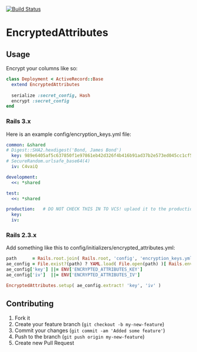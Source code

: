 [![Build Status](https://secure.travis-ci.org/clowder/encrypted-attributes.png)](http://travis-ci.org/clowder/encrypted-attributes)

# EncryptedAttributes

## Usage

Encrypt your columns like so:

```ruby
class Deployment < ActiveRecord::Base
  extend EncryptedAttributes
  
  serialize :secret_config, Hash
  encrypt :secret_config
end
```

### Rails 3.x

Here is an example config/encryption_keys.yml file:

```yaml
common: &shared
# Digest::SHA2.hexdigest('Bond, James Bond')
  key: 989e6405af5c637850f1e97861eb42d326f4b416b91ad37b2e573ed045cc1cf5
# SecureRandom.urlsafe_base64(4)
  iv: C4vaiQ

development:
  <<: *shared  

test:
  <<: *shared

production:   # DO NOT CHECK THIS IN TO VCS! uplaod it to the production server directly
  key:
  iv:

```

### Rails 2.3.x

Add something like this to config/initializers/encrypted_attributes.yml:

```ruby
path      = Rails.root.join( Rails.root, 'config', 'encryption_keys.yml' )
ae_config = File.exist?(path) ? YAML.load( File.open(path) )[ Rails.env ] : {}
ae_config['key'] ||= ENV['ENCRYPTED_ATTRIBUTES_KEY']
ae_config['iv']  ||= ENV['ENCRYPTED_ATTRIBUTES_IV']

EncryptedAttributes.setup( ae_config.extract! 'key', 'iv' )
```



## Contributing

1. Fork it
2. Create your feature branch (`git checkout -b my-new-feature`)
3. Commit your changes (`git commit -am 'Added some feature'`)
4. Push to the branch (`git push origin my-new-feature`)
5. Create new Pull Request
